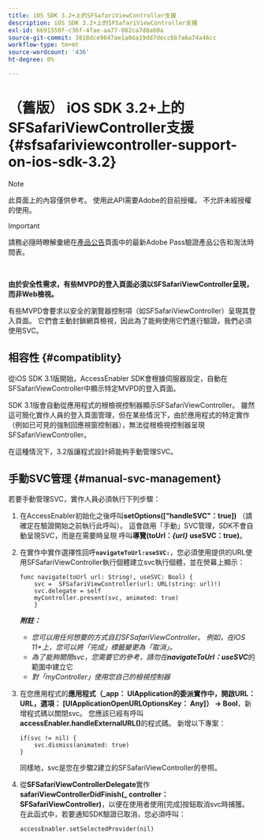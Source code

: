 ```yaml
---
title: iOS SDK 3.2+上的SFSafariViewController支援
description: iOS SDK 3.2+上的SFSafariViewController支援
exl-id: 6691550f-c36f-4fae-aa77-082ca7d8a60a
source-git-commit: 3818dce9847ae1a0da19dd7decc6b7a6a74a46cc
workflow-type: tm+mt
source-wordcount: '436'
ht-degree: 0%

---
```


# （舊版） iOS SDK 3.2+上的SFSafariViewController支援 {#sfsafariviewcontroller-support-on-ios-sdk-3.2}

>[!NOTE]
>
>此頁面上的內容僅供參考。 使用此API需要Adobe的目前授權。 不允許未經授權的使用。

>[!IMPORTANT]
>
> 請務必隨時瞭解彙總在[產品公告](/help/authentication/product-announcements.md)頁面中的最新Adobe Pass驗證產品公告和淘汰時間表。

</br>


**由於安全性需求，有些MVPD的登入頁面必須以SFSafariViewController呈現，而非Web檢視。**

有些MVPD會要求以安全的瀏覽器控制項（如SFSafariViewController）呈現其登入頁面。 它們會主動封鎖網頁檢視，因此為了能夠使用它們進行驗證，我們必須使用SVC。

## 相容性 {#compatiblity}

從iOS SDK 3.1版開始，AccessEnabler SDK會根據伺服器設定，自動在SFSafariViewController中顯示特定MVPD的登入頁面。

SDK 3.1版會自動從應用程式的根檢視控制器顯示SFSafariViewController。 雖然這可簡化實作人員的登入頁面管理，但在某些情況下，由於應用程式的特定實作（例如已可見的強制回應視窗控制器），無法從根檢視控制器呈現SFSafariViewController。

在這種情況下，3.2版讓程式設計師能夠手動管理SVC。

## 手動SVC管理 {#manual-svc-management}

若要手動管理SVC，實作人員必須執行下列步驟：


1. 在AccessEnabler初始化之後呼叫&#x200B;**setOptions([&quot;handleSVC&quot;：true])** （請確定在驗證開始之前執行此呼叫）。 這會啟用「手動」SVC管理，SDK不會自動呈現SVC，而是在需要時呈現     呼叫&#x200B;**導覽(toUrl：*{url}* useSVC：true)**。

1. 在實作中實作選擇性回呼&#x200B;**`navigateToUrl:useSVC:`**，您必須使用提供的URL使用SFSafariViewController執行個體建立svc執行個體，並在熒幕上顯示：

   ```obj-c
   func navigate(toUrl url: String!, useSVC: Bool) {
       svc =  SFSafariViewController(url: URL(string: url)!)
       svc.delegate = self
       myController.present(svc, animated: true)
       }
   ```

   ***附註：***

   - *您可以用任何想要的方式自訂SFSafariViewController。 例如，在iOS 11+上，您可以將「完成」標籤變更為「取消」。*
   - *為了能夠關閉svc，您需要它的參考，請勿在&#x200B;**navigateToUrl：useSVC***的範圍中建立它
   - *對「myController」使用您自己的檢視控制器*


1. 在您應用程式的&#x200B;**應用程式（\_app： UIApplication的委派實作中，開啟URL： URL，選項： \[UIApplicationOpenURLOptionsKey： Any\]） -\> Bool**，新增程式碼以關閉svc。 您應該已經有呼叫&#x200B;**accessEnabler.handleExternalURL()**&#x200B;的程式碼。 新增以下專案：

   ```obj-c
   if(svc != nil) {
       svc.dismiss(animated: true)
   }
   ```

   同樣地，svc是您在步驟2建立的SFSafariViewController的參照。


1. 從&#x200B;**SFSafariViewControllerDelegate**&#x200B;實作&#x200B;**safariViewControllerDidFinish(\_ controller： SFSafariViewController)**，以便在使用者使用[完成]按鈕取消svc時捕獲。 在此函式中，若要通知SDK驗證已取消，您必須呼叫：

   ```obj-c
   accessEnabler.setSelectedProvider(nil)
   ```
